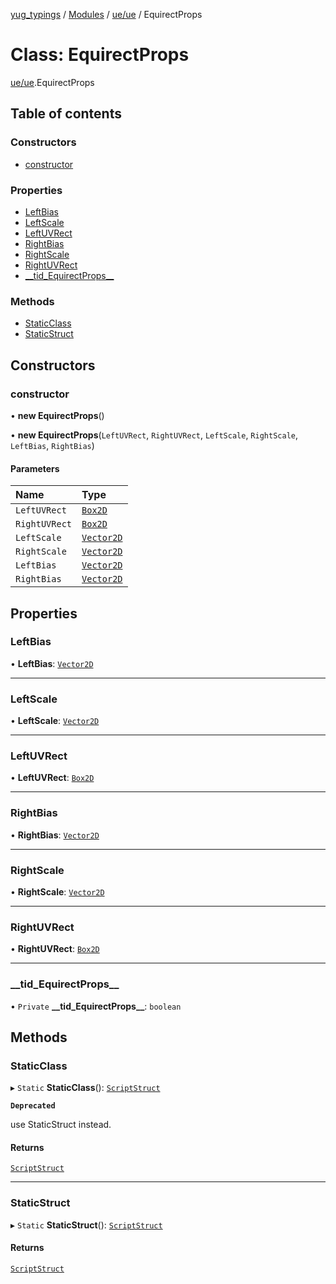 [yug_typings](../README.md) / [Modules](../modules.md) / [ue/ue](../modules/ue_ue.md) / EquirectProps

# Class: EquirectProps

[ue/ue](../modules/ue_ue.md).EquirectProps

## Table of contents

### Constructors

- [constructor](ue_ue.EquirectProps.md#constructor)

### Properties

- [LeftBias](ue_ue.EquirectProps.md#leftbias)
- [LeftScale](ue_ue.EquirectProps.md#leftscale)
- [LeftUVRect](ue_ue.EquirectProps.md#leftuvrect)
- [RightBias](ue_ue.EquirectProps.md#rightbias)
- [RightScale](ue_ue.EquirectProps.md#rightscale)
- [RightUVRect](ue_ue.EquirectProps.md#rightuvrect)
- [\_\_tid\_EquirectProps\_\_](ue_ue.EquirectProps.md#__tid_equirectprops__)

### Methods

- [StaticClass](ue_ue.EquirectProps.md#staticclass)
- [StaticStruct](ue_ue.EquirectProps.md#staticstruct)

## Constructors

### constructor

• **new EquirectProps**()

• **new EquirectProps**(`LeftUVRect`, `RightUVRect`, `LeftScale`, `RightScale`, `LeftBias`, `RightBias`)

#### Parameters

| Name | Type |
| :------ | :------ |
| `LeftUVRect` | [`Box2D`](ue_ue_s.Box2D.md) |
| `RightUVRect` | [`Box2D`](ue_ue_s.Box2D.md) |
| `LeftScale` | [`Vector2D`](ue_ue_s.Vector2D.md) |
| `RightScale` | [`Vector2D`](ue_ue_s.Vector2D.md) |
| `LeftBias` | [`Vector2D`](ue_ue_s.Vector2D.md) |
| `RightBias` | [`Vector2D`](ue_ue_s.Vector2D.md) |

## Properties

### LeftBias

• **LeftBias**: [`Vector2D`](ue_ue_s.Vector2D.md)

___

### LeftScale

• **LeftScale**: [`Vector2D`](ue_ue_s.Vector2D.md)

___

### LeftUVRect

• **LeftUVRect**: [`Box2D`](ue_ue_s.Box2D.md)

___

### RightBias

• **RightBias**: [`Vector2D`](ue_ue_s.Vector2D.md)

___

### RightScale

• **RightScale**: [`Vector2D`](ue_ue_s.Vector2D.md)

___

### RightUVRect

• **RightUVRect**: [`Box2D`](ue_ue_s.Box2D.md)

___

### \_\_tid\_EquirectProps\_\_

• `Private` **\_\_tid\_EquirectProps\_\_**: `boolean`

## Methods

### StaticClass

▸ `Static` **StaticClass**(): [`ScriptStruct`](ue_ue.ScriptStruct.md)

**`Deprecated`**

use StaticStruct instead.

#### Returns

[`ScriptStruct`](ue_ue.ScriptStruct.md)

___

### StaticStruct

▸ `Static` **StaticStruct**(): [`ScriptStruct`](ue_ue.ScriptStruct.md)

#### Returns

[`ScriptStruct`](ue_ue.ScriptStruct.md)
